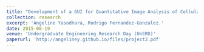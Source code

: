 ```yaml
---
title: "Development of a GUI for Quantitative Image Analysis of Cellular and Molecular Dynamics during Tissue Morphogenesis"
collection: research
excerpt: 'Angeline Yasodhara, Rodrigo Fernandez-Gonzalez.'
date: 2015-08-19
venue: 'Undergraduate Engineering Research Day (UnERD)'
paperurl: 'http://angeliney.github.io/files/project2.pdf'
---
```

